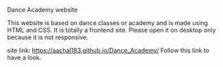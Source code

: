 Dance Academy website

This website is based on dance classes or academy and is made using HTML and CSS. It is totally a frontend site.
Please open it on desktop only because it is not responsive.

site link: https://aachal183.github.io/Dance_Academy/
Follow this link to have a look.
